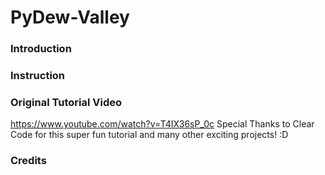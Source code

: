 # PyDew-Valley

### Introduction

### Instruction

### Original Tutorial Video
https://www.youtube.com/watch?v=T4IX36sP_0c
Special Thanks to Clear Code for this super fun tutorial and many other exciting projects! :D

### Credits
